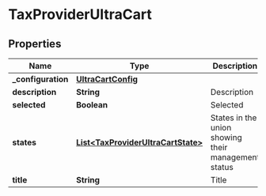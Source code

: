 
# TaxProviderUltraCart

## Properties
Name | Type | Description | Notes
------------ | ------------- | ------------- | -------------
**_configuration** | [**UltraCartConfig**](UltraCartConfig.md) |  |  [optional]
**description** | **String** | Description |  [optional]
**selected** | **Boolean** | Selected |  [optional]
**states** | [**List&lt;TaxProviderUltraCartState&gt;**](TaxProviderUltraCartState.md) | States in the union showing their management status |  [optional]
**title** | **String** | Title |  [optional]




